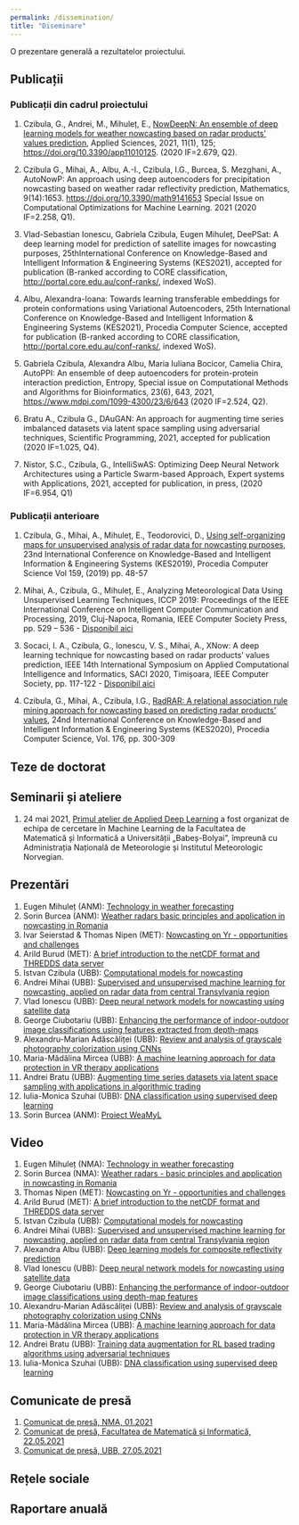 ```yaml
---
permalink: /dissemination/
title: "Diseminare"
---
```


O prezentare generală a rezultatelor proiectului.

## Publicații

### Publicații din cadrul proiectului

1. Czibula, G., Andrei, M., Mihuleț, E., [NowDeepN: An ensemble of deep learning models for weather nowcasting based on radar products' values prediction](https://weamyl.met.no/assets/files/applsci-11-00125.pdf), Applied Sciences, 2021, 11(1), 125; https://doi.org/10.3390/app11010125. (2020 IF=2.679, Q2).

2. Czibula G., Mihai, A., Albu, A.-I., Czibula, I.G., Burcea, S. Mezghani, A., AutoNowP: An approach using deep autoencoders for precipitation nowcasting based on  weather radar reflectivity prediction, Mathematics, 9(14):1653. https://doi.org/10.3390/math9141653 Special Issue on Computational Optimizations for Machine Learning. 2021 (2020 IF=2.258, Q1).
3. Vlad-Sebastian Ionescu, Gabriela Czibula, Eugen Mihuleț, DeePSat: A deep learning model for prediction of satellite images for nowcasting purposes, 25thInternational Conference on Knowledge-Based and Intelligent Information & Engineering Systems (KES2021), accepted for publication (B-ranked according to CORE classification, http://portal.core.edu.au/conf-ranks/, indexed WoS).
4. Albu, Alexandra-Ioana: Towards learning transferable embeddings for protein conformations using Variational Autoencoders, 25th International Conference on Knowledge-Based and Intelligent Information & Engineering Systems (KES2021), Procedia Computer Science, accepted for publication (B-ranked according to CORE classification, http://portal.core.edu.au/conf-ranks/, indexed WoS).
5. Gabriela Czibula, Alexandra Albu, Maria Iuliana Bocicor, Camelia Chira, AutoPPI: An ensemble of deep autoencoders for protein-protein interaction prediction, Entropy, Special issue on Computational Methods and Algorithms for Bioinformatics, 23(6), 643, 2021, https://www.mdpi.com/1099-4300/23/6/643 (2020 IF=2.524, Q2).
6. Bratu A., Czibula G., DAuGAN: An approach for augmenting time series imbalanced datasets via latent space sampling using adversarial techniques, Scientific Programming, 2021, accepted for publication (2020 IF=1.025, Q4).
7. Nistor, S.C., Czibula, G., IntelliSwAS: Optimizing Deep Neural Network Architectures using a Particle Swarm-based Approach,  Expert systems with Applications, 2021, accepted for publication, in press,  (2020 IF=6.954, Q1)

### Publicații anterioare

1. Czibula, G., Mihai, A., Mihuleț, E., Teodorovici, D., [Using self-organizing maps for unsupervised analysis of radar data for nowcasting purposes](https://weamyl.met.no/assets/files/KES2019.pdf), 23nd International Conference on Knowledge-Based and Intelligent Information & Engineering Systems (KES2019), Procedia Computer Science  Vol 159, (2019)  pp. 48-57

2. Mihai, A., Czibula, G., Mihuleț, E., Analyzing Meteorological Data Using Unsupervised Learning Techniques, ICCP 2019: Proceedings of the IEEE International Conference on Intelligent Computer Communication and Processing, 2019, Cluj-Napoca, Romania, IEEE Computer Society Press, pp. 529 – 536 - [Disponibil aici](https://ieeexplore.ieee.org/document/8959777)

3. Socaci, I. A.,  Czibula, G., Ionescu, V. S., Mihai, A., XNow: A deep learning technique for nowcasting based on radar products’ values prediction, IEEE 14th International Symposium on Applied Computational Intelligence and Informatics, SACI 2020, Timișoara, IEEE Computer Society, pp. 117-122 - [Disponibil aici](https://ieeexplore.ieee.org/document/9118849)

4. Czibula, G., Mihai, A., Czibula, I.G., [RadRAR:  A relational association rule mining approach for nowcasting based on predicting radar products' values](https://weamyl.met.no/assets/files/KES2020.pdf), 24nd International Conference on Knowledge-Based and Intelligent Information & Engineering Systems (KES2020), Procedia Computer Science, Vol. 176, pp. 300-309

## Teze de doctorat

## Seminarii și ateliere
1. 24 mai 2021, [Primul atelier de Applied Deep Learning](http://www.cs.ubbcluj.ro/weadl/) a fost organizat de echipa de cercetare în Machine Learning de la Facultatea de Matematică și Informatică a Universității „Babeș-Bolyai”, împreună cu Administrația Națională de Meteorologie și Institutul Meteorologic Norvegian.

## Prezentări
1. Eugen Mihuleț (ANM): [Technology in weather forecasting](http://www.cs.ubbcluj.ro/weadl/wp-content/uploads/2021/06/Technology%20in%20Weather%20Forecasting%20-%20Eugen%20Mihulet.pdf)
2. Sorin Burcea (ANM): [Weather radars basic principles and application in nowcasting in Romania](http://www.cs.ubbcluj.ro/weadl/wp-content/uploads/2021/06/Weather%20Radars%20-%20Burcea%20Sorin.pdf)
3. Ivar Seierstad & Thomas Nipen (MET): [Nowcasting on Yr - opportunities and challenges](http://www.cs.ubbcluj.ro/weadl/wp-content/uploads/2021/06/Nowcasting%20on%20Yr%20-%20Thomas%20Nipen.pdf)
4. Arild Burud (MET): [A brief introduction to the netCDF format and THREDDS data server](http://www.cs.ubbcluj.ro/weadl/wp-content/uploads/2021/06/Introduction%20to%20netCDF%20and%20THREDDS%20-%20Arild%20Burud.pdf)
5. Istvan Czibula (UBB): [Computational models for nowcasting](http://www.cs.ubbcluj.ro/weadl/wp-content/uploads/2021/06/Computational%20Models%20for%20Nowcasting%20-%20Istvan%20Czibula.pdf)
6. Andrei Mihai (UBB): [Supervised and unsupervised machine learning for nowcasting, applied on radar data from central Transylvania region](http://www.cs.ubbcluj.ro/weadl/wp-content/uploads/2021/06/ML%20for%20Nowcasting%20in%20Transylvania%20-%20Andrei%20Mihai.pdf)
7. Vlad Ionescu (UBB): [Deep neural network models for nowcasting using satellite data](http://www.cs.ubbcluj.ro/weadl/wp-content/uploads/2021/06/DNN%20models%20for%20satellite%20data%20-%20Ionescu%20Vlad.pdf)
8. George Ciubotariu (UBB): [Enhancing the performance of indoor-outdoor image classifications using features extracted from depth-maps](http://www.cs.ubbcluj.ro/weadl/wp-content/uploads/2021/06/Enhance%20performance%20of%20image%20classification%20-%20George%20Cuibotariu.pdf)
9. Alexandru-Marian Adăscăliței (UBB): [Review and analysis of grayscale photography colorization using CNNs](http://www.cs.ubbcluj.ro/weadl/wp-content/uploads/2021/06/Review%20of%20Grayscale%20Photo%20Colorization%20-%20Alexandru%20Marian%20Adascalitei.pdf)
10. Maria-Mădălina Mircea (UBB): [A machine learning approach for data protection in VR therapy applications](http://www.cs.ubbcluj.ro/weadl/wp-content/uploads/2021/06/ML%20Approach%20for%20Data%20Protection%20in%20VR%20-%20Mircea%20Maria-Madalina.pdf)
11. Andrei Bratu (UBB): [Augmenting time series datasets via latent space sampling with applications in algorithmic trading](http://www.cs.ubbcluj.ro/weadl/wp-content/uploads/2021/06/%20Augmenting%20time%20series%20datasets%20for%20algorithmic%20trading%20-%20Andrei%20Bratu.pdf)
12. Iulia-Monica Szuhai (UBB): [DNA classification using supervised deep learning](http://www.cs.ubbcluj.ro/weadl/wp-content/uploads/2021/06/DNA%20classification%20using%20DL%20-%20Szuhai%20Iulia-Monica.pdf)
13. Sorin Burcea (ANM): [Proiect WeaMyL](/assets/files/prezentare_interna_Meteo.pdf)

## Video
1. Eugen Mihuleț (NMA): [Technology in weather forecasting](https://www.youtube.com/watch?v=_Jxk9NMJMZ4)
2. Sorin Burcea (NMA): [Weather radars - basic principles and application in nowcasting in Romania](https://www.youtube.com/watch?v=9XpdoY2vG98)
3. Thomas Nipen (MET): [Nowcasting on Yr - opportunities and challenges](https://www.youtube.com/watch?v=0iIty6GnlX8)
4. Arild Burud (MET): [A brief introduction to the netCDF format and THREDDS data server](https://www.youtube.com/watch?v=b2MfdSa4GYM)
5. Istvan Czibula (UBB): [Computational models for nowcasting](https://www.youtube.com/watch?v=gYIW8cRpihQ)
6. Andrei Mihai (UBB): [Supervised and unsupervised machine learning for nowcasting, applied on radar data from central Transylvania region](https://www.youtube.com/watch?v=upL4vKHCl4c)
7. Alexandra Albu (UBB): [Deep learning models for composite reflectivity prediction](https://www.youtube.com/watch?v=T_QkFAwGyXs)
8. Vlad Ionescu (UBB): [Deep neural network models for nowcasting using satellite data](https://www.youtube.com/watch?v=q7M-GBLNEpE)
9. George Ciubotariu (UBB): [Enhancing the performance of indoor-outdoor image classifications using depth-map features](https://www.youtube.com/watch?v=pTqlERdTMKE)
10. Alexandru-Marian Adăscăliței (UBB): [Review and analysis of grayscale photography colorization using CNNs](https://www.youtube.com/watch?v=a-_vIs1zoBc)
11. Maria-Mădălina Mircea (UBB): [A machine learning approach for data protection in VR therapy applications](https://www.youtube.com/watch?v=1SEGzw46-So)
12. Andrei Bratu (UBB): [Training data augmentation for RL based trading algorithms using adversarial techniques](https://www.youtube.com/watch?v=im3ChDq1P6o)
13. Iulia-Monica Szuhai (UBB): [DNA classification using supervised deep learning](https://www.youtube.com/watch?v=otT68PnfWaU)




##  Comunicate de presă
1. [Comunicat de presă, NMA, 01.2021](https://www.meteoromania.ro/wp-content/uploads/comunicate/Proiect_WeaMyL.pdf)
2. [Comunicat de presă, Facultatea de Matematică și Informatică, 22.05.2021](http://www.cs.ubbcluj.ro/weadl-2021/)
3. [Comunicat de presă, UBB, 27.05.2021](https://news.ubbcluj.ro/ubb-organizeaza-online-prima-editie-a-workshopului-in-invatare-profunda-aplicata-weadl2021/)

## Rețele sociale
## Raportare anuală
